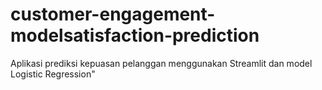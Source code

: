 # customer-engagement-modelsatisfaction-prediction
Aplikasi prediksi kepuasan pelanggan menggunakan Streamlit dan model Logistic Regression"
